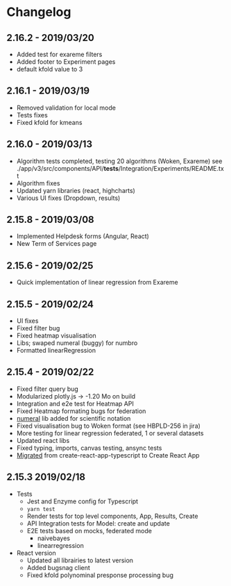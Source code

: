 # Changelog

## 2.16.2 - 2019/03/20
* Added test for exareme filters
* Added footer to Experiment pages
* default kfold value to 3

## 2.16.1 - 2019/03/19
* Removed validation for local mode
* Tests fixes
* Fixed kfold for kmeans

## 2.16.0 - 2019/03/13
* Algorithm tests completed, testing 20 algorithms (Woken, Exareme) see ./app/v3/src/components/API/__tests__/Integration/Experiments/README.txt
* Algorithm fixes
* Updated yarn libraries (react, highcharts)
* Various UI fixes (Dropdown, results)

## 2.15.8 - 2019/03/08
* Implemented Helpdesk forms (Angular, React)
* New Term of Services page

## 2.15.6 - 2019/02/25
* Quick implementation of linear regression from Exareme

## 2.15.5 - 2019/02/24
* UI fixes
* Fixed filter bug
* Fixed heatmap visualisation
* Libs; swaped numeral (buggy) for numbro
* Formatted linearRegression


## 2.15.4 - 2019/02/22
* Fixed filter query bug
* Modularized plotly.js -> -1.20 Mo on build
* Integration and e2e test for Heatmap API
* Fixed Heatmap formating bugs for federation
* [numeral](https://www.npmjs.com/package/numeral) lib added for scientific notation
* Fixed visualisation bug to Woken format (see HBPLD-256 in jira)
* More testing for linear regression federated, 1 or several datasets
* Updated react libs
* Fixed typing, imports, canvas testing, ansync tests
* [Migrated](https://vincenttunru.com/migrate-create-react-app-typescript-to-create-react-app/) from create-react-app-typescript to Create React App

## 2.15.3 2019/02/18

* Tests
    * Jest and Enzyme config for Typescript
    * `yarn test`
    * Render tests for top level components, App, Results, Create
    * API Integration tests for Model: create and update
    * E2E tests based on mocks, federated mode
        * naivebayes
        * linearregression
* React version
    * Updated all librairies to latest version
    * Added bugsnag client
    * Fixed kfold polynominal presponse processing bug
